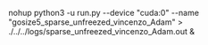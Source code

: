 nohup python3 -u run.py --device "cuda:0" --name "gosize5_sparse_unfreezed_vincenzo_Adam" > ./../../logs/sparse_unfreezed_vincenzo_Adam.out &
